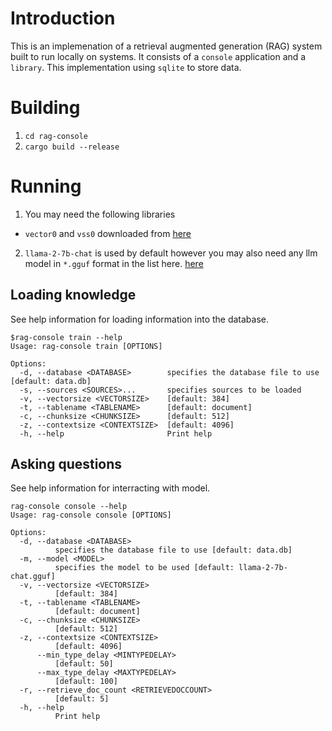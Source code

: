 #  Introduction
This is an implemenation of a retrieval augmented generation (RAG) system built to run locally on systems. It consists of a `console` application and a `library`. This implementation using `sqlite` to store data. 

# Building
1. `cd rag-console`
2. `cargo build --release`

# Running
1. You may need the following libraries
- `vector0` and `vss0` downloaded from [here](https://github.com/asg017/sqlite-vss/releases)
2. `llama-2-7b-chat` is used by default however you may also need any llm model in `*.gguf` format in the list here. [here](https://github.com/ggerganov/llama.cpp)

## Loading knowledge
See help information for loading information into the database.
```
$rag-console train --help
Usage: rag-console train [OPTIONS]

Options:
  -d, --database <DATABASE>        specifies the database file to use [default: data.db]
  -s, --sources <SOURCES>...       specifies sources to be loaded
  -v, --vectorsize <VECTORSIZE>    [default: 384]
  -t, --tablename <TABLENAME>      [default: document]
  -c, --chunksize <CHUNKSIZE>      [default: 512]
  -z, --contextsize <CONTEXTSIZE>  [default: 4096]
  -h, --help                       Print help
```
## Asking questions
See help information for interracting with model.
```
rag-console console --help
Usage: rag-console console [OPTIONS]

Options:
  -d, --database <DATABASE>
          specifies the database file to use [default: data.db]
  -m, --model <MODEL>
          specifies the model to be used [default: llama-2-7b-chat.gguf]
  -v, --vectorsize <VECTORSIZE>
          [default: 384]
  -t, --tablename <TABLENAME>
          [default: document]
  -c, --chunksize <CHUNKSIZE>
          [default: 512]
  -z, --contextsize <CONTEXTSIZE>
          [default: 4096]
      --min_type_delay <MINTYPEDELAY>
          [default: 50]
      --max_type_delay <MAXTYPEDELAY>
          [default: 100]
  -r, --retrieve_doc_count <RETRIEVEDOCCOUNT>
          [default: 5]
  -h, --help
          Print help
```